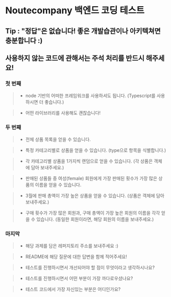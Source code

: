# **Noutecompany 백엔드 코딩 테스트**



## **Tip : "정답"은 없습니다! 좋은 개발습관이나 아키텍쳐면 충분합니다 :) <br> <br> 사용하지 않는 코드에 관해서는 주석 처리를 반드시 해주세요!**





### **첫 번째**


> * node 기반의 어떠한 프레임워크를 사용하셔도 됩니다. (Typescript를 사용하시면 더 좋습니다.)


> * 어떤 라이브러리를 사용해도 괜찮습니다!



### **두 번째**


> * 전체 상품 목록을 얻을 수 있습니다.


> * 특정 카테고리별로 상품을 얻을 수 있습니다. (type으로 항목을 식별합니다.)


> * 각 카테고리별 상품을 1가지씩 랜덤으로 얻을 수 있습니다. (각 상품은 객체에 담아 보내주세요.)


> * 판매된 상품들 중 여성(female) 회원에게 가장 판매된 횟수가 가장 많은 상품의 이름을 얻을 수 있습니다.


> * 3월에 판매 총액이 가장 높은 상품을 얻을 수 있습니다. (상품은 객체에 담아 보내주세요.)


> * 구매 횟수가 가장 많은 회원과, 구매 총액이 가장 높은 회원의 이름을 각각 얻을 수 있습니다. (동일한 회원이라면, 해당 회원의 이름을 보내주세요.)




### **마지막**

> * 해당 과제를 담은 레퍼지토리 주소를 보내주세요 :)


> * README에 해당 질문에 대한 답변을 함께 적어주세요!


> * 테스트를 진행하시면서 개선되어야 할 점이 무엇이라고 생각하시나요?


> * 테스트를 진행하시면서 어떤 부분이 가장 까다로우셨나요?


> * 테스트 코드에서 가장 자신있는 부분은 어디인가요?





